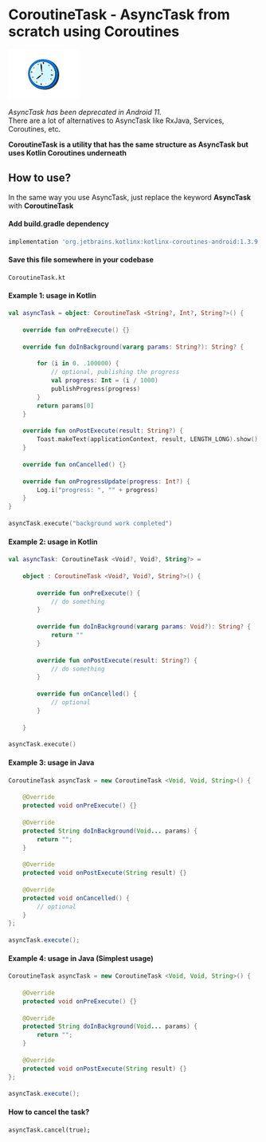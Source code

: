 # CoroutineTask - AsyncTask from scratch using Coroutines
<img src = "https://github.com/Asutosh11/CoroutineTask/blob/main/clock-image.png" height="100">

<em>AsyncTask has been deprecated in Android 11.</em> <br/>
There are a lot of alternatives to AsyncTask like RxJava, Services, Coroutines, etc.

<b>CoroutineTask is a utility that has the same structure as AsyncTask but uses Kotlin Coroutines underneath</b><br/>


## How to use? 
In the same way you use AsyncTask, just replace the keyword <b>AsyncTask</b> with <b>CoroutineTask</b>

#### Add build.gradle dependency
```groovy
implementation 'org.jetbrains.kotlinx:kotlinx-coroutines-android:1.3.9'
```

#### Save this file somewhere in your codebase
```text
CoroutineTask.kt
```

#### Example 1: usage in Kotlin

```Kotlin
val asyncTask = object: CoroutineTask <String?, Int?, String?>() {

    override fun onPreExecute() {}

    override fun doInBackground(vararg params: String?): String? {

        for (i in 0. .100000) {
            // optional, publishing the progress
            val progress: Int = (i / 1000)
            publishProgress(progress)
        }
        return params[0]
    }

    override fun onPostExecute(result: String?) {
        Toast.makeText(applicationContext, result, LENGTH_LONG).show()
    }

    override fun onCancelled() {}

    override fun onProgressUpdate(progress: Int?) {
        Log.i("progress: ", "" + progress)
    }
}

asyncTask.execute("background work completed")
```

#### Example 2: usage in Kotlin
```Kotlin
val asyncTask: CoroutineTask <Void?, Void?, String?> =

    object : CoroutineTask <Void?, Void?, String?>() {

        override fun onPreExecute() {
            // do something
        }

        override fun doInBackground(vararg params: Void?): String? {
            return ""
        }

        override fun onPostExecute(result: String?) {
            // do something
        }

        override fun onCancelled() {
            // optional
        }

    }

asyncTask.execute()
```

#### Example 3: usage in Java

```Java
CoroutineTask asyncTask = new CoroutineTask <Void, Void, String>() {

    @Override
    protected void onPreExecute() {}

    @Override
    protected String doInBackground(Void... params) {
        return "";
    }

    @Override
    protected void onPostExecute(String result) {}

    @Override
    protected void onCancelled() {
        // optional
    }
};

asyncTask.execute();
```

#### Example 4: usage in Java (Simplest usage)
```Java
CoroutineTask asyncTask = new CoroutineTask <Void, Void, String>() {

    @Override
    protected void onPreExecute() {}

    @Override
    protected String doInBackground(Void... params) {
        return "";
    }

    @Override
    protected void onPostExecute(String result) {}
};

asyncTask.execute();
```

#### How to cancel the task?
```
asyncTask.cancel(true);
```
